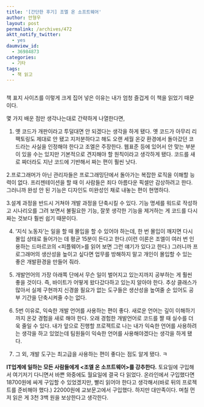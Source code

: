 ```yaml
---
title: '[간단한 후기] 조엘 온 소프트웨어'
author: 안형우
layout: post
permalink: /archives/472
aktt_notify_twitter:
  - yes
daumview_id:
  - 36984873
categories:
  - 기타
tags:
  - 책 읽고
---
```

<p style="text-align: center;">
  <img class="aligncenter" src="https://dl.dropbox.com/u/15546257/blog/mytory/joel-on-software-cover.jpg" alt="" />
</p>

책 표지 사이즈를 이렇게 크게 집어 넣은 이유는 내가 엄청 즐겁게 이 책을 읽었기 때문이다.

몇 가지 배운 점만 생각나는대로 간략하게 나열한다면,

1. 옛 코드가 개판이라고 투덜대면 안 되겠다는 생각을 하게 됐다. 옛 코드가 아무리 리팩토링도 제대로 안 됐고 지저분하다고 해도 오랜 세월 온갖 환경에서 돌아갔던 코드라는 사실을 인정해야 한다고 조엘은 주장한다. 웹표준 등에 있어서 안 맞는 부분이 있을 수는 있지만 기본적으로 견지해야 할 원칙이라고 생각하게 됐다. 코드를 새로 짜더라도 지난 코드에 기반해서 짜는 편이 훨씬 낫다.

2.프로그래머가 아닌 관리자들은 프로그래밍단에서 돌아가는 복잡한 로직을 이해할 능력이 없다. 프리젠테이션을 할 때 이 사람들은 죄다 아름다운 픽셀만 감상하려고 한다. 그러니까 완성 안 된 기능은 디자인도 미완성인 채로 내놓는 편이 현명하다.

3.설계 과정을 반드시 거쳐야 개발 과정을 단축시킬 수 있다. 기능 명세를 워드로 작성하고 시나리오를 그려 보면서 불필요한 기능, 잘못 생각한 기능을 제거하는 게 코드를 다시 짜는 것보다 훨씬 쉽기 때문이다.

4. &#8216;지식 노동자&#8217;는 일을 할 때 몰입을 할 수 있어야 하는데, 한 번 몰입이 깨지면 다시 몰입 상태로 들어가는 데 평균 15분이 든다고 한다.(이런 이론은 조엘이 여러 번 인용하는 드마르코의 <피플웨어>를 읽어 보면 그런 얘기가 있다고 한다.) 그러니까 프로그래머의 생산성을 높이고 싶다면 업무를 방해하지 말고 개인이 몰입할 수 있는 좋은 개발환경을 만들어 줘라.

5. 개발언어의 가장 아래쪽 단에서 무슨 일이 벌어지고 있는지까지 공부하는 게 훨씬 좋을 것이다. 즉, 바이트가 어떻게 왔다갔다하고 있는지 알아야 한다. 추상 클래스가 많아서 실제 구현까지 신경쓸 필요가 없는 도구들은 생산성을 높여줄 순 있어도 공부 기간을 단축시켜줄 수는 없다.

6. 5번 이유로, 익숙한 개발 언어를 사용하는 편이 좋다. 새로운 언어는 깊이 이해하기까지 온갖 경험을 새로 해야 한다. 오래 경험한 개발언어로 코드를 짤 때 실수를 더욱 줄일 수 있다. 내가 앞으로 진행할 프로젝트로 나는 내가 익숙한 언어를 사용하려는 생각을 하고 있었는데 팀원들이 익숙한 언어를 사용해야겠다는 생각을 하게 됐다.

7. 그 외, 개발 도구는 최고급을 사용하는 편이 좋다는 점도 알게 됐다. ㅋ

**IT업계에 일하는 모든 사람들에게 <조엘 온 소프트웨어>를 강추한다.** 토요일에 구입해서 여기저기 다니면서 바쁜 와중에도 월요일에 결국 다 읽었다. 온라인에서 구입했다면 18700원에 싸게 구입할 수 있었겠지만, 빨리 읽어야 한다고 생각해서(바로 뒤의 프로젝트를 준비해야 했다.) 22000원에 교보문고에서 구입했다. 하지만 대만족이다. 며칠 먼저 읽은 게 3천 3백 원을 보상한다고 생각한다.